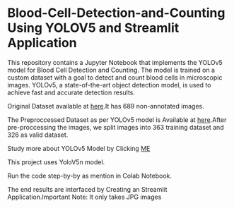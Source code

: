 # Blood-Cell-Detection-and-Counting Using YOLOV5 and Streamlit Application

This repository contains a Jupyter Notebook that implements the YOLOv5 model for Blood Cell Detection and Counting. The model is trained on a custom dataset with a goal to detect and count blood cells in microscopic images. YOLOv5, a state-of-the-art object detection model, is used to achieve fast and accurate detection results.

Original Dataset available at [here](https://github.com/Shenggan/BCCD_Dataset).It has 689 non-annotated images.

The Preproccessed Dataset as per YOLOv5 model is Available at [here](https://github.com/bala-codes/Yolo-V5_Object_Detection_Blood_Cell_Count_and_Detection/tree/master/dataset-preprocessed).After pre-proccessing the images, we split images into 363 training dataset and 326 as valid dataset.

Study more about YOLOv5 Model by Clicking [ME](https://github.com/ultralytics/yolov5)

This project uses YoloV5n model.

Run the code step-by-by as mention in Colab Notebook.

The end results are interfaced by Creating an Streamlit Application.Important Note: It only takes JPG images 
